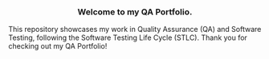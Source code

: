 <h3 align="center"> Welcome to my QA Portfolio. </h3> 
This repository showcases my work in Quality Assurance (QA) and Software Testing, following the Software Testing Life Cycle (STLC).
Thank you for checking out my QA Portfolio!

